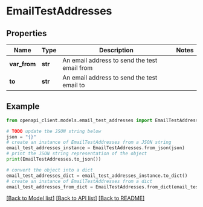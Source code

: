 # EmailTestAddresses


## Properties

Name | Type | Description | Notes
------------ | ------------- | ------------- | -------------
**var_from** | **str** | An email address to send the test email from | 
**to** | **str** | An email address to send the test email to | 

## Example

```python
from openapi_client.models.email_test_addresses import EmailTestAddresses

# TODO update the JSON string below
json = "{}"
# create an instance of EmailTestAddresses from a JSON string
email_test_addresses_instance = EmailTestAddresses.from_json(json)
# print the JSON string representation of the object
print(EmailTestAddresses.to_json())

# convert the object into a dict
email_test_addresses_dict = email_test_addresses_instance.to_dict()
# create an instance of EmailTestAddresses from a dict
email_test_addresses_from_dict = EmailTestAddresses.from_dict(email_test_addresses_dict)
```
[[Back to Model list]](../README.md#documentation-for-models) [[Back to API list]](../README.md#documentation-for-api-endpoints) [[Back to README]](../README.md)


